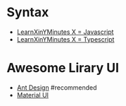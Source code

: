 

# Syntax
- [LearnXinYMinutes X = Javascript](https://learnxinyminutes.com/docs/javascript)
- [LearnXinYMinutes X = Typescript](https://learnxinyminutes.com/docs/typescript)


# Awesome Lirary UI
- [Ant Design](https://ant.design/docs/react/introduce) #recommended
- [Material UI](https://material-ui.com/)

